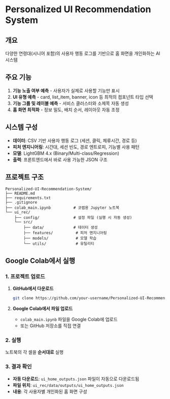 # Personalized UI Recommendation System

## 개요
다양한 연령대(시니어 포함)의 사용자 행동 로그를 기반으로 홈 화면을 개인화하는 AI 시스템

## 주요 기능
1. **기능 노출 여부 예측** - 사용자가 실제로 사용할 기능만 표시
2. **UI 유형 예측** - card, list_item, banner, icon 등 최적의 컴포넌트 타입 선택
3. **기능 그룹 및 레이블 예측** - 서비스 클러스터와 소제목 자동 생성
4. **홈 화면 최적화** - 정보 밀도, 배치 순서, 레이아웃 자동 조정

## 시스템 구성
- **데이터**: CSV 기반 사용자 행동 로그 (세션, 클릭, 체류시간, 경로 등)
- **피처 엔지니어링**: 시간대, 세션 빈도, 경로 엔트로피, 기능별 사용 패턴
- **모델**: LightGBM 4.x (Binary/Multi-class/Regression)
- **출력**: 프론트엔드에서 바로 사용 가능한 JSON 구조

## 프로젝트 구조
```
Personalized-UI-Recommendation-System/
├── README.md
├── requirements.txt
├── .gitignore
├── colab_main.ipynb          # 코랩용 Jupyter 노트북
└── ui_rec/
    ├── config/               # 설정 파일 (실행 시 자동 생성)
    └── src/
        ├── data/             # 데이터 생성
        ├── features/          # 피처 엔지니어링
        ├── models/            # 모델 학습
        └── utils/             # 유틸리티
```

## Google Colab에서 실행

### 1. 프로젝트 업로드
1. **GitHub에서 다운로드**
   ```bash
   git clone https://github.com/your-username/Personalized-UI-Recommendation-System.git
   ```

2. **Google Colab에서 파일 업로드**
   - `colab_main.ipynb` 파일을 Google Colab에 업로드
   - 또는 GitHub 저장소를 직접 연결

### 2. 실행 
노트북의 각 셀을 **순서대로** 실행

### 3. 결과 확인
- **자동 다운로드**: `ui_home_outputs.json` 파일이 자동으로 다운로드됨
- **파일 위치**: `ui_rec/data/outputs/ui_home_outputs.json`
- **내용**: 각 사용자별 개인화된 홈 화면 구성
